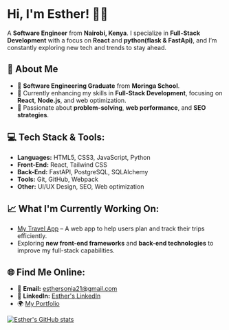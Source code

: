 # Hi, I'm Esther! 👩‍💻
A **Software Engineer** from **Nairobi, Kenya**. I specialize in **Full-Stack Development** with a focus on **React** and **python(flask & FastApi)**, and I’m constantly exploring new tech and trends to stay ahead.

## 🚀 About Me
- 💼 **Software Engineering Graduate** from **Moringa School**.
- 🔭 Currently enhancing my skills in **Full-Stack Development**, focusing on **React**, **Node.js**, and web optimization.
- 🎯 Passionate about **problem-solving**, **web performance**, and **SEO strategies**.

## 💻 Tech Stack & Tools:
- **Languages:** HTML5, CSS3, JavaScript, Python
- **Front-End:** React, Tailwind CSS
- **Back-End:** FastAPI, PostgreSQL, SQLAlchemy
- **Tools:** Git, GitHub, Webpack
- **Other:** UI/UX Design, SEO, Web optimization

## 📈 What I'm Currently Working On:
- [My Travel App](https://github.com/Esther-Sonia/my-travel-app) – A web app to help users plan and track their trips efficiently.
- Exploring **new front-end frameworks** and **back-end technologies** to improve my full-stack capabilities.


## 🌐 Find Me Online:
- 📧 **Email:** [esthersonia21@gmail.com](mailto:esthersonia21@gmail.com)
- 🔗 **LinkedIn:** [Esther's LinkedIn](https://www.linkedin.com/in/esther-irungu)
- 🌍 [My Portfolio ](https://esther-irungu-portfolio.vercel.app/)

[![Esther's GitHub stats](https://github-readme-stats.vercel.app/api?username=Esther-Sonia&count_private=true&show_icons=true&hide_title=true)](https://github.com/Esther-Sonia)

